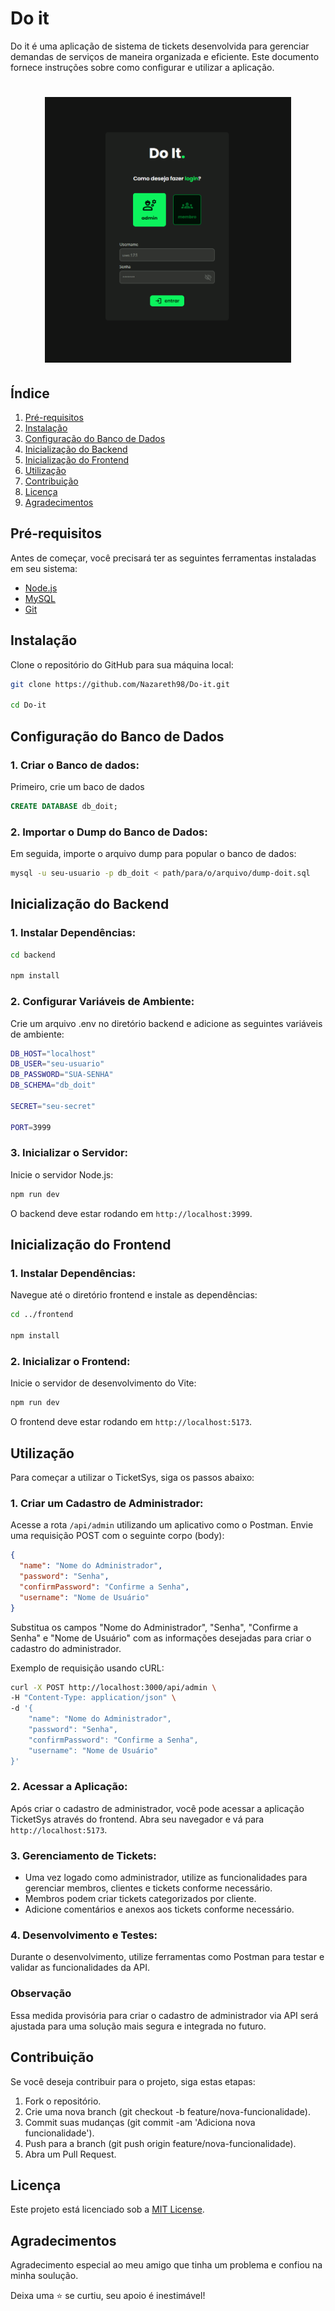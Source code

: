 # Do it

Do it é uma aplicação de sistema de tickets desenvolvida para gerenciar demandas de serviços de maneira organizada e eficiente. Este documento fornece instruções sobre como configurar e utilizar a aplicação.

<h1 align="center">
  <img alt="DesktopView" title="Aplicação em funcionamento no Desktop" src="https://github.com/Nazareth98/Do-it/blob/main/images/image%201.png" height="425" />
</h1>

## Índice

1. [Pré-requisitos](#pré-requisitos)
2. [Instalação](#instalação)
3. [Configuração do Banco de Dados](#configuração-do-banco-de-dados)
4. [Inicialização do Backend](#inicialização-do-backend)
5. [Inicialização do Frontend](#inicialização-do-frontend)
6. [Utilização](#utilização)
7. [Contribuição](#contribuição)
8. [Licença](#licença)
9. [Agradecimentos](#agradecimentos)

## Pré-requisitos

Antes de começar, você precisará ter as seguintes ferramentas instaladas em seu sistema:

- [Node.js](https://nodejs.org/en/download/)
- [MySQL](https://dev.mysql.com/downloads/)
- [Git](https://git-scm.com/)

## Instalação

Clone o repositório do GitHub para sua máquina local:

```bash
git clone https://github.com/Nazareth98/Do-it.git

cd Do-it
```

## Configuração do Banco de Dados

### 1. Criar o Banco de dados:

Primeiro, crie um baco de dados

```sql
CREATE DATABASE db_doit;
```

### 2. Importar o Dump do Banco de Dados:

Em seguida, importe o arquivo dump para popular o banco de dados:

```bash
mysql -u seu-usuario -p db_doit < path/para/o/arquivo/dump-doit.sql
```

## Inicialização do Backend

### 1. Instalar Dependências:

```bash
cd backend

npm install
```

### 2. Configurar Variáveis de Ambiente:

Crie um arquivo .env no diretório backend e adicione as seguintes variáveis de ambiente:

```bash
DB_HOST="localhost"
DB_USER="seu-usuario"
DB_PASSWORD="SUA-SENHA"
DB_SCHEMA="db_doit"

SECRET="seu-secret"

PORT=3999
```

### 3. Inicializar o Servidor:

Inicie o servidor Node.js:

```bash
npm run dev
```

O backend deve estar rodando em `http://localhost:3999`.

## Inicialização do Frontend

### 1. Instalar Dependências:

Navegue até o diretório frontend e instale as dependências:

```bash
cd ../frontend

npm install
```

### 2. Inicializar o Frontend:

Inicie o servidor de desenvolvimento do Vite:

```bash
npm run dev
```

O frontend deve estar rodando em `http://localhost:5173`.

## Utilização

Para começar a utilizar o TicketSys, siga os passos abaixo:

### 1. Criar um Cadastro de Administrador:

Acesse a rota `/api/admin` utilizando um aplicativo como o Postman. Envie uma requisição POST com o seguinte corpo (body):

```json
{
  "name": "Nome do Administrador",
  "password": "Senha",
  "confirmPassword": "Confirme a Senha",
  "username": "Nome de Usuário"
}
```

Substitua os campos "Nome do Administrador", "Senha", "Confirme a Senha" e "Nome de Usuário" com as informações desejadas para criar o cadastro do administrador.

Exemplo de requisição usando cURL:

```bash
curl -X POST http://localhost:3000/api/admin \
-H "Content-Type: application/json" \
-d '{
    "name": "Nome do Administrador",
    "password": "Senha",
    "confirmPassword": "Confirme a Senha",
    "username": "Nome de Usuário"
}'
```

### 2. Acessar a Aplicação:

Após criar o cadastro de administrador, você pode acessar a aplicação TicketSys através do frontend. Abra seu navegador e vá para `http://localhost:5173`.

### 3. Gerenciamento de Tickets:

- Uma vez logado como administrador, utilize as funcionalidades para gerenciar membros, clientes e tickets conforme necessário.
- Membros podem criar tickets categorizados por cliente.
- Adicione comentários e anexos aos tickets conforme necessário.

### 4. Desenvolvimento e Testes:

Durante o desenvolvimento, utilize ferramentas como Postman para testar e validar as funcionalidades da API.

### Observação

Essa medida provisória para criar o cadastro de administrador via API será ajustada para uma solução mais segura e integrada no futuro.

## Contribuição

Se você deseja contribuir para o projeto, siga estas etapas:

1. Fork o repositório.
2. Crie uma nova branch (git checkout -b feature/nova-funcionalidade).
3. Commit suas mudanças (git commit -am 'Adiciona nova funcionalidade').
4. Push para a branch (git push origin feature/nova-funcionalidade).
5. Abra um Pull Request.

## Licença

Este projeto está licenciado sob a [MIT License](LICENSE).

## Agradecimentos

Agradecimento especial ao meu amigo que tinha um problema e confiou na minha soulução.

Deixa uma ⭐ se curtiu, seu apoio é inestimável!
